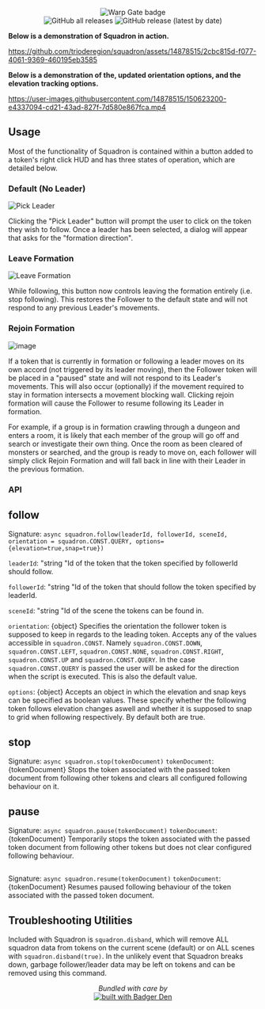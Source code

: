 <p align="center">
<img src="https://storage.googleapis.com/badgerwerks/branding/squadron-badge-sm.webp" title="Warp Gate badge"><br>
<img alt="GitHub all releases" src="https://img.shields.io/github/v/release/trioderegion/squadron?color=blue&label=release"> <img alt="GitHub release (latest by date)" src="https://img.shields.io/github/downloads/trioderegion/squadron/latest/module.zip?color=blue&label=downloads%20%28latest%29">
</p>

**Below is a demonstration of Squadron in action.**

https://github.com/trioderegion/squadron/assets/14878515/2cbc815d-f077-4061-9369-460195eb3585

**Below is a demonstration of the, updated orientation options, and the elevation tracking options.**

https://user-images.githubusercontent.com/14878515/150623200-e4337094-cd21-43ad-827f-7d580e867fca.mp4

## Usage

Most of the functionality of Squadron is contained within a button added to a token's right click HUD and has three states of operation, which are detailed below.

### Default (No Leader)

![Pick Leader](https://user-images.githubusercontent.com/14878515/135930777-0ece6f75-026b-4f1b-a456-9e01d6d3d128.png)

Clicking the "Pick Leader" button will prompt the user to click on the token they wish to follow. Once a leader has been selected, a dialog will appear that asks for the "formation direction".

### Leave Formation

![Leave Formation](https://user-images.githubusercontent.com/14878515/135933856-401660ed-6da7-4a8f-821c-8cebd4660a16.png)

While following, this button now controls leaving the formation entirely (i.e. stop following). This restores the Follower to the default state and will not respond to any previous Leader's movements.

### Rejoin Formation

![image](https://user-images.githubusercontent.com/14878515/135933982-1b958073-cf23-485c-8416-a670eb731a90.png)

If a token that is currently in formation or following a leader moves on its own accord (not triggered by its leader moving), then the Follower token will be placed in a "paused" state and will not respond to its Leader's movements. This will also occur (optionally) if the movement required to stay in formation intersects a movement blocking wall. Clicking rejoin formation will cause the Follower to resume following its Leader in formation.

For example, if a group is in formation crawling through a dungeon and enters a room, it is likely that each member of the group will go off and search or investigate their own thing. Once the room as been cleared of monsters or searched, and the group is ready to move on, each follower will simply click Rejoin Formation and will fall back in line with their Leader in the previous formation.

### API

## follow

Signature: ```async squadron.follow(leaderId, followerId, sceneId, orientation = squadron.CONST.QUERY, options={elevation=true,snap=true})```

  ```leaderId```: "string "Id of the token that the token specified by followerId should follow.
  
  ```followerId```: "string "Id of the token that should follow the token specified by leaderId.
  
  ```sceneId```: "string "Id of the scene the tokens can be found in.
  
  ```orientation```: {object} Specifies the orientation the follower token is supposed to keep in regards to the leading token. Accepts any of the values accessible in ```squadron.CONST```. Namely ```squadron.CONST.DOWN```, ```squadron.CONST.LEFT```, ```squadron.CONST.NONE```, ```squadron.CONST.RIGHT```, ```squadron.CONST.UP``` and ```squadron.CONST.QUERY```. In the case ```squadron.CONST.QUERY``` is passed the user will be asked for the direction when the script is executed. This is also the default value.
  
  ```options```: {object} Accepts an object in which the elevation and snap keys can be specified as boolean values. These specify whether the following token follows elevation changes aswell and whether it is supposed to snap to grid when following respectively. By default both are true.

## stop
Signature: ```async squadron.stop(tokenDocument)```
  ```tokenDocument```: {tokenDocument} Stops the token associated with the passed token document from following other tokens and clears all configured following behaviour on it.
  
## pause
Signature: ```async squadron.pause(tokenDocument)```
  ```tokenDocument```: {tokenDocument} Temporarily stops the token associated with the passed token document from following other tokens but does not clear configured following behaviour.
  
##
Signature: `async squadron.resume(tokenDocument)`
```tokenDocument```: {tokenDocument} Resumes paused following behaviour of the token associated with the passed token document.

## Troubleshooting Utilities

Included with Squadron is `squadron.disband`, which will remove ALL squadron data from tokens on the current scene (default) or on ALL scenes with `squadron.disband(true)`. In the unlikely event that Squadron breaks down, garbage follower/leader data may be left on tokens and can be removed using this command.

<p align="center">
<em>Bundled with care by</em>
<br>
<a href="https://www.npmjs.com/package/rollup-config-badger-den">
<img alt="built with Badger Den" src="https://storage.googleapis.com/badgerwerks/branding/badger-den-badge-sm.webp">
</a>
</p>
